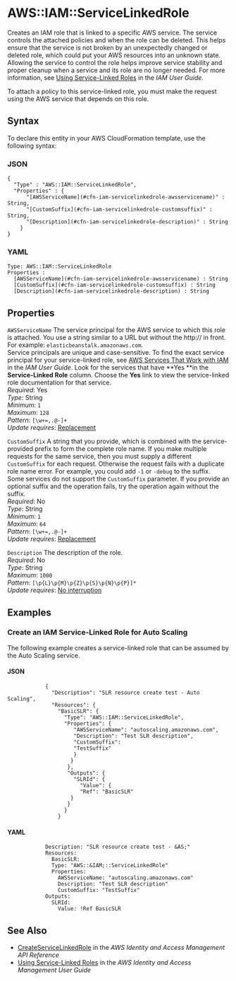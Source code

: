 # AWS::IAM::ServiceLinkedRole<a name="aws-resource-iam-servicelinkedrole"></a>

Creates an IAM role that is linked to a specific AWS service\. The service controls the attached policies and when the role can be deleted\. This helps ensure that the service is not broken by an unexpectedly changed or deleted role, which could put your AWS resources into an unknown state\. Allowing the service to control the role helps improve service stability and proper cleanup when a service and its role are no longer needed\. For more information, see [Using Service\-Linked Roles](https://docs.aws.amazon.com/IAM/latest/UserGuide/using-service-linked-roles.html) in the *IAM User Guide*\. 

To attach a policy to this service\-linked role, you must make the request using the AWS service that depends on this role\.

## Syntax<a name="aws-resource-iam-servicelinkedrole-syntax"></a>

To declare this entity in your AWS CloudFormation template, use the following syntax:

### JSON<a name="aws-resource-iam-servicelinkedrole-syntax.json"></a>

```
{
  "Type" : "AWS::IAM::ServiceLinkedRole",
  "Properties" : {
      "[AWSServiceName](#cfn-iam-servicelinkedrole-awsservicename)" : String,
      "[CustomSuffix](#cfn-iam-servicelinkedrole-customsuffix)" : String,
      "[Description](#cfn-iam-servicelinkedrole-description)" : String
    }
}
```

### YAML<a name="aws-resource-iam-servicelinkedrole-syntax.yaml"></a>

```
Type: AWS::IAM::ServiceLinkedRole
Properties : 
﻿  [AWSServiceName](#cfn-iam-servicelinkedrole-awsservicename) : String
﻿  [CustomSuffix](#cfn-iam-servicelinkedrole-customsuffix) : String
﻿  [Description](#cfn-iam-servicelinkedrole-description) : String
```

## Properties<a name="aws-resource-iam-servicelinkedrole-properties"></a>

`AWSServiceName`  <a name="cfn-iam-servicelinkedrole-awsservicename"></a>
The service principal for the AWS service to which this role is attached\. You use a string similar to a URL but without the http:// in front\. For example: `elasticbeanstalk.amazonaws.com`\.   
Service principals are unique and case\-sensitive\. To find the exact service principal for your service\-linked role, see [AWS Services That Work with IAM](https://docs.aws.amazon.com/IAM/latest/UserGuide/reference_aws-services-that-work-with-iam.html) in the *IAM User Guide*\. Look for the services that have **Yes **in the **Service\-Linked Role** column\. Choose the **Yes** link to view the service\-linked role documentation for that service\.  
*Required*: Yes  
*Type*: String  
*Minimum*: `1`  
*Maximum*: `128`  
*Pattern*: `[\w+=,.@-]+`  
*Update requires*: [Replacement](https://docs.aws.amazon.com/AWSCloudFormation/latest/UserGuide/using-cfn-updating-stacks-update-behaviors.html#update-replacement)

`CustomSuffix`  <a name="cfn-iam-servicelinkedrole-customsuffix"></a>
A string that you provide, which is combined with the service\-provided prefix to form the complete role name\. If you make multiple requests for the same service, then you must supply a different `CustomSuffix` for each request\. Otherwise the request fails with a duplicate role name error\. For example, you could add `-1` or `-debug` to the suffix\.  
Some services do not support the `CustomSuffix` parameter\. If you provide an optional suffix and the operation fails, try the operation again without the suffix\.  
*Required*: No  
*Type*: String  
*Minimum*: `1`  
*Maximum*: `64`  
*Pattern*: `[\w+=,.@-]+`  
*Update requires*: [Replacement](https://docs.aws.amazon.com/AWSCloudFormation/latest/UserGuide/using-cfn-updating-stacks-update-behaviors.html#update-replacement)

`Description`  <a name="cfn-iam-servicelinkedrole-description"></a>
The description of the role\.  
*Required*: No  
*Type*: String  
*Maximum*: `1000`  
*Pattern*: `[\p{L}\p{M}\p{Z}\p{S}\p{N}\p{P}]*`  
*Update requires*: [No interruption](https://docs.aws.amazon.com/AWSCloudFormation/latest/UserGuide/using-cfn-updating-stacks-update-behaviors.html#update-no-interrupt)

## Examples<a name="aws-resource-iam-servicelinkedrole--examples"></a>

### Create an IAM Service\-Linked Role for Auto Scaling<a name="aws-resource-iam-servicelinkedrole--examples--Create_an_IAM_Service-Linked_Role_for_Auto_Scaling"></a>

The following example creates a service\-linked role that can be assumed by the Auto Scaling service\.

#### JSON<a name="aws-resource-iam-servicelinkedrole--examples--Create_an_IAM_Service-Linked_Role_for_Auto_Scaling--json"></a>

```
            { 
              "Description": "SLR resource create test - Auto Scaling",
              "Resources": {
                "BasicSLR": {
                  "Type": "AWS::IAM::ServiceLinkedRole",
                  "Properties": {
                     "AWSServiceName": "autoscaling.amazonaws.com",
                     "Description": "Test SLR description",
                     "CustomSuffix":
                     "TestSuffix"
                     }
                    }
                   },
                   "Outputs": {
                     "SLRId": {
                       "Value": {
                       "Ref": "BasicSLR"
                    }
                   }
                  }
                }
```

#### YAML<a name="aws-resource-iam-servicelinkedrole--examples--Create_an_IAM_Service-Linked_Role_for_Auto_Scaling--yaml"></a>

```
            Description: "SLR resource create test - &AS;"
            Resources:
              BasicSLR:
              Type: "AWS::&IAM;::ServiceLinkedRole"
              Properties:
                AWSServiceName: "autoscaling.amazonaws.com" 
                Description: "Test SLR description"
                CustomSuffix: "TestSuffix"
            Outputs:
              SLRId:
                Value: !Ref BasicSLR
```

## See Also<a name="aws-resource-iam-servicelinkedrole--seealso"></a>
+  [CreateServiceLinkedRole](https://docs.aws.amazon.com/IAM/latest/APIReference/API_CreateServiceLinkedRole.html) in the *AWS Identity and Access Management API Reference* 
+  [Using Service\-Linked Roles](https://docs.aws.amazon.com/IAM/latest/UserGuide/using-service-linked-roles.html) in the *AWS Identity and Access Management User Guide* 